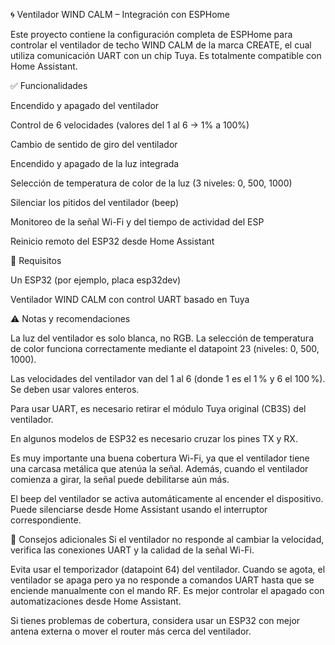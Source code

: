 🌀 Ventilador WIND CALM – Integración con ESPHome

Este proyecto contiene la configuración completa de ESPHome para controlar el ventilador de techo WIND CALM de la marca CREATE, el cual utiliza comunicación UART con un chip Tuya. Es totalmente compatible con Home Assistant.

✅ Funcionalidades

Encendido y apagado del ventilador

Control de 6 velocidades (valores del 1 al 6 → 1% a 100%)

Cambio de sentido de giro del ventilador

Encendido y apagado de la luz integrada

Selección de temperatura de color de la luz (3 niveles: 0, 500, 1000)

Silenciar los pitidos del ventilador (beep)

Monitoreo de la señal Wi-Fi y del tiempo de actividad del ESP

Reinicio remoto del ESP32 desde Home Assistant

🧰 Requisitos

Un ESP32 (por ejemplo, placa esp32dev)

Ventilador WIND CALM con control UART basado en Tuya

⚠️ Notas y recomendaciones

La luz del ventilador es solo blanca, no RGB. La selección de temperatura de color funciona correctamente mediante el datapoint 23 (niveles: 0, 500, 1000).

Las velocidades del ventilador van del 1 al 6 (donde 1 es el 1 % y 6 el 100 %). Se deben usar valores enteros.

Para usar UART, es necesario retirar el módulo Tuya original (CB3S) del ventilador.

En algunos modelos de ESP32 es necesario cruzar los pines TX y RX.

Es muy importante una buena cobertura Wi-Fi, ya que el ventilador tiene una carcasa metálica que atenúa la señal. Además, cuando el ventilador comienza a girar, la señal puede debilitarse aún más.

El beep del ventilador se activa automáticamente al encender el dispositivo. Puede silenciarse desde Home Assistant usando el interruptor correspondiente.

🔧 Consejos adicionales
Si el ventilador no responde al cambiar la velocidad, verifica las conexiones UART y la calidad de la señal Wi-Fi.

Evita usar el temporizador (datapoint 64) del ventilador. Cuando se agota, el ventilador se apaga pero ya no responde a comandos UART hasta que se enciende manualmente con el mando RF. Es mejor controlar el apagado con automatizaciones desde Home Assistant.

Si tienes problemas de cobertura, considera usar un ESP32 con mejor antena externa o mover el router más cerca del ventilador.
